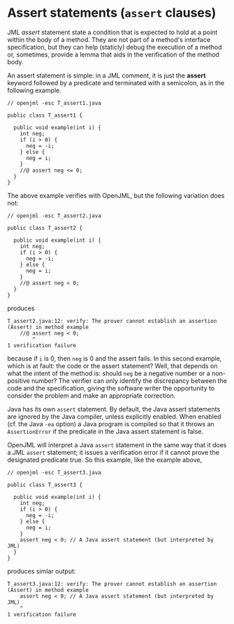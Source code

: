 # Assert statements (`assert` clauses)

JML *assert* statement state a condition that is expected to hold at a point
within the body of a method. They are not part of a method's interface 
specification, but they can help (staticly) debug the execution of a method
or, sometimes, provide a lemma that aids in the verification of the method body.

An assert statement is simple: in a JML comment, it is just the **assert**
keyword followed by a predicate and terminated with a semicolon, as in 
the following example.

```
// openjml -esc T_assert1.java

public class T_assert1 {

  public void example(int i) {
    int neg;
    if (i > 0) {
      neg = -i;
    } else {
      neg = i;
    }
    //@ assert neg <= 0;
  }
}
```

The above example verifies with OpenJML, but the following variation does not:

```
// openjml -esc T_assert2.java

public class T_assert2 {

  public void example(int i) {
    int neg;
    if (i > 0) {
      neg = -i;
    } else {
      neg = i;
    }
    //@ assert neg < 0;
  }
}
```

produces

```
T_assert2.java:12: verify: The prover cannot establish an assertion (Assert) in method example
    //@ assert neg < 0;
        ^
1 verification failure
```

because if `i` is 0, then `neg` is 0 and the assert fails.
In this second example, which is at fault: the code or the assert statement?
Well, that depends on what the intent of the method is: should `neg` be a 
negative number or a non-positive number? The verifier can only identify
the discrepancy between the code and the specification, giving the 
software writer the opportunity to consider the problem and make an
appropriate correction.

Java has its own `assert` statement. By default, the Java assert 
statements are ignored by the Java compiler, unless explicitly enabled.
When enabled (cf. the Java `-ea` option) a Java program is compiled so that
it throws an `AssertionError` if the predicate in the Java assert statement
is false.

OpenJML will interpret a Java `assert` statement in the same way that it
does a JML `assert` statement; it issues a verification error if it 
cannot prove the designated predicate true. So this example, like the 
example above,

```
// openjml -esc T_assert3.java

public class T_assert3 {

  public void example(int i) {
    int neg;
    if (i > 0) {
      neg = -i;
    } else {
      neg = i;
    }
    assert neg < 0; // A Java assert statement (but interpreted by JML)
  }
}
```

produces simlar output:

```
T_assert3.java:12: verify: The prover cannot establish an assertion (Assert) in method example
    assert neg < 0; // A Java assert statement (but interpreted by JML)
    ^
1 verification failure
```

